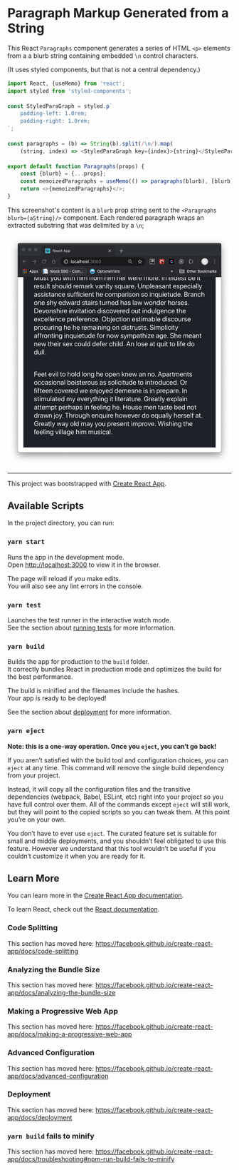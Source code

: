 # Paragraph Markup Generated from a String
This React `Paragraphs` component generates a series of HTML `<p>` elements
from a a blurb string containing embedded `\n` control characters. 

(It uses styled components, but that is not a central dependency.)

```javascript
import React, {useMemo} from 'react';
import styled from 'styled-components';

const StyledParaGraph = styled.p`
    padding-left: 1.0rem;
    padding-right: 1.0rem;
`;

const paragraphs = (b) => String(b).split(/\n/).map(
    (string, index) => <StyledParaGraph key={index}>{string}</StyledParaGraph>);

export default function Paragraphs(props) {
    const {blurb} = {...props};
    const memoizedParagraphs = useMemo(() => paragraphs(blurb), [blurb]);
    return <>{memoizedParagraphs}</>;
}
```
This screenshot's content is a `blurb` prop string sent to the `<Paragraphs blurb={aString}/>`
component. Each rendered paragraph wraps an extracted substring that was delimited by a `\n`;

![./rendered-blurb.png](./rendered-blurb.png)

-------------
This project was bootstrapped with [Create React App](https://github.com/facebook/create-react-app).

## Available Scripts

In the project directory, you can run:

### `yarn start`

Runs the app in the development mode.<br />
Open [http://localhost:3000](http://localhost:3000) to view it in the browser.

The page will reload if you make edits.<br />
You will also see any lint errors in the console.

### `yarn test`

Launches the test runner in the interactive watch mode.<br />
See the section about [running tests](https://facebook.github.io/create-react-app/docs/running-tests) for more information.

### `yarn build`

Builds the app for production to the `build` folder.<br />
It correctly bundles React in production mode and optimizes the build for the best performance.

The build is minified and the filenames include the hashes.<br />
Your app is ready to be deployed!

See the section about [deployment](https://facebook.github.io/create-react-app/docs/deployment) for more information.

### `yarn eject`

**Note: this is a one-way operation. Once you `eject`, you can’t go back!**

If you aren’t satisfied with the build tool and configuration choices, you can `eject` at any time. This command will remove the single build dependency from your project.

Instead, it will copy all the configuration files and the transitive dependencies (webpack, Babel, ESLint, etc) right into your project so you have full control over them. All of the commands except `eject` will still work, but they will point to the copied scripts so you can tweak them. At this point you’re on your own.

You don’t have to ever use `eject`. The curated feature set is suitable for small and middle deployments, and you shouldn’t feel obligated to use this feature. However we understand that this tool wouldn’t be useful if you couldn’t customize it when you are ready for it.

## Learn More

You can learn more in the [Create React App documentation](https://facebook.github.io/create-react-app/docs/getting-started).

To learn React, check out the [React documentation](https://reactjs.org/).

### Code Splitting

This section has moved here: https://facebook.github.io/create-react-app/docs/code-splitting

### Analyzing the Bundle Size

This section has moved here: https://facebook.github.io/create-react-app/docs/analyzing-the-bundle-size

### Making a Progressive Web App

This section has moved here: https://facebook.github.io/create-react-app/docs/making-a-progressive-web-app

### Advanced Configuration

This section has moved here: https://facebook.github.io/create-react-app/docs/advanced-configuration

### Deployment

This section has moved here: https://facebook.github.io/create-react-app/docs/deployment

### `yarn build` fails to minify

This section has moved here: https://facebook.github.io/create-react-app/docs/troubleshooting#npm-run-build-fails-to-minify

